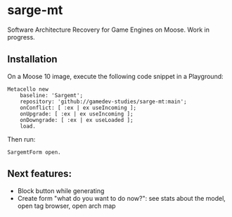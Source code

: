 # sarge-mt
Software Architecture Recovery for Game Engines on Moose. Work in progress.

## Installation
On a Moose 10 image, execute the following code snippet in a Playground:

```Smalltalk
Metacello new
    baseline: 'Sargemt';
    repository: 'github://gamedev-studies/sarge-mt:main';
    onConflict: [ :ex | ex useIncoming ];
    onUpgrade: [ :ex | ex useIncoming ];
    onDowngrade: [ :ex | ex useLoaded ];
    load.
```

Then run:

```Smalltalk
SargemtForm open.
```

## Next features:
- Block button while generating
- Create form "what do you want to do now?": see stats about the model, open tag browser, open arch map
